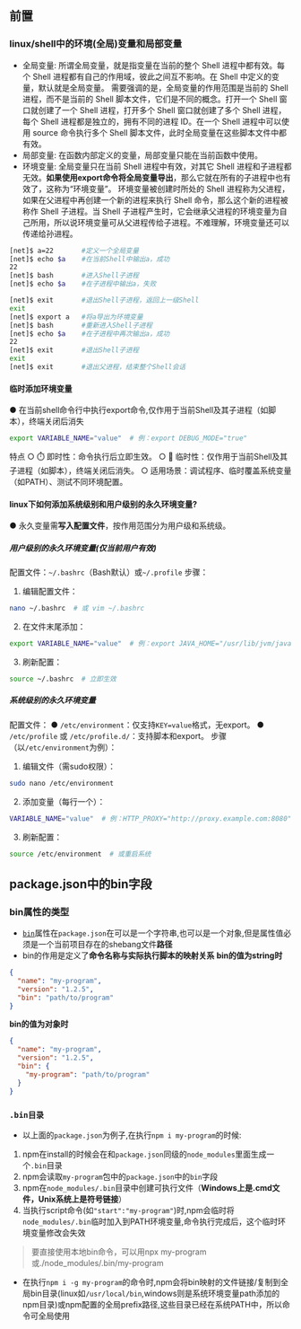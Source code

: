 ## 前置
### linux/shell中的环境(全局)变量和局部变量
  + 全局变量: 所谓全局变量，就是指变量在当前的整个 Shell 进程中都有效。每个 Shell 进程都有自己的作用域，彼此之间互不影响。在 Shell 中定义的变量，默认就是全局变量。
  需要强调的是，全局变量的作用范围是当前的 Shell 进程，而不是当前的 Shell 脚本文件，它们是不同的概念。打开一个 Shell 窗口就创建了一个 Shell 进程，打开多个 Shell 窗口就创建了多个 Shell 进程，每个 Shell 进程都是独立的，拥有不同的进程 ID。在一个 Shell 进程中可以使用 source 命令执行多个 Shell 脚本文件，此时全局变量在这些脚本文件中都有效。
  + 局部变量: 在函数内部定义的变量，局部变量只能在当前函数中使用。
  + 环境变量: 全局变量只在当前 Shell 进程中有效，对其它 Shell 进程和子进程都无效。**如果使用export命令将全局变量导出**，那么它就在所有的子进程中也有效了，这称为“环境变量”。
  环境变量被创建时所处的 Shell 进程称为父进程，如果在父进程中再创建一个新的进程来执行 Shell 命令，那么这个新的进程被称作 Shell 子进程。当 Shell 子进程产生时，它会继承父进程的环境变量为自己所用，所以说环境变量可从父进程传给子进程。不难理解，环境变量还可以传递给孙进程。
```bash
[net]$ a=22       #定义一个全局变量
[net]$ echo $a    #在当前Shell中输出a，成功
22
[net]$ bash       #进入Shell子进程
[net]$ echo $a    #在子进程中输出a，失败

[net]$ exit       #退出Shell子进程，返回上一级Shell
exit
[net]$ export a   #将a导出为环境变量
[net]$ bash       #重新进入Shell子进程
[net]$ echo $a    #在子进程中再次输出a，成功
22
[net]$ exit       #退出Shell子进程
exit
[net]$ exit       #退出父进程，结束整个Shell会话
```
#### 临时添加环境变量
● 在当前shell命令行中执行export命令,仅作用于当前Shell及其子进程（如脚本），终端关闭后消失
```bash
export VARIABLE_NAME="value"  # 例：export DEBUG_MODE="true"
```
特点
  ○ ⏱️ 即时性：命令执行后立即生效。
  ○ 🚫 临时性：仅作用于当前Shell及其子进程（如脚本），终端关闭后消失。
  ○ 适用场景：调试程序、临时覆盖系统变量（如PATH）、测试不同环境配置。

#### linux下如何添加系统级别和用户级别的永久环境变量?
● 永久变量需**写入配置文件**，按作用范围分为用户级和系统级。

##### 用户级别的永久环境变量(仅当前用户有效)
配置文件：`~/.bashrc`（Bash默认）或`~/.profile`
步骤：
1. 编辑配置文件：
```bash
nano ~/.bashrc  # 或 vim ~/.bashrc
```
2. 在文件末尾添加：
```bash
export VARIABLE_NAME="value"  # 例：export JAVA_HOME="/usr/lib/jvm/java-11"
```
3. 刷新配置：
```bash
source ~/.bashrc  # 立即生效
```
##### 系统级别的永久环境变量
配置文件：
● `/etc/environment`：仅支持`KEY=value`格式，无export。
● `/etc/profile` 或 `/etc/profile.d/`：支持脚本和export。
步骤（以`/etc/environment`为例）：

1. 编辑文件（需sudo权限）：
```bash
sudo nano /etc/environment
```
2. 添加变量（每行一个）：
```bash
VARIABLE_NAME="value"  # 例：HTTP_PROXY="http://proxy.example.com:8080"
```
3. 刷新配置：
```bash
source /etc/environment  # 或重启系统
```



## package.json中的bin字段

### bin属性的类型
+ [`bin`](https://docs.npmjs.com/cli/v11/configuring-npm/package-json#bin)属性在`package.json`在可以是一个字符串,也可以是一个对象,但是属性值必须是一个当前项目存在的shebang文件**路径**
+ bin的作用是定义了**命令名称与实际执行脚本的映射关系**
**bin的值为string时**
```json
{
  "name": "my-program",
  "version": "1.2.5",
  "bin": "path/to/program"
}
```
**bin的值为对象时**
```json
{
  "name": "my-program",
  "version": "1.2.5",
  "bin": {
    "my-program": "path/to/program"
  }
}
```

### `.bin目录`
+ 以上面的`package.json`为例子,在执行`npm i my-program`的时候:

1. npm在install的时候会在和`package.json`同级的`node_modules`里面生成一个`.bin`目录
2. npm会读取`my-program`包中的`package.json`中的`bin`字段
3. npm在`node_modules/.bin`目录中创建可执行文件（**Windows上是.cmd文件，Unix系统上是符号链接**）
4. 当执行script命令(如`"start":"my-program"`)时,npm会临时将`node_modules/.bin`临时加入到PATH环境变量,命令执行完成后，这个临时环境变量修改会失效
> 要直接使用本地bin命令，可以用npx my-program或./node_modules/.bin/my-program

+ 在执行`npm i -g my-program`的命令时,npm会将bin映射的文件链接/复制到全局bin目录(linux如`/usr/local/bin`,windows则是系统环境变量path添加的npm目录)或npm配置的全局prefix路径,这些目录已经在系统PATH中，所以命令可全局使用